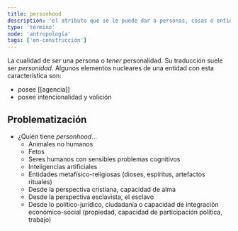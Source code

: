 ```yaml
---
title: personhood
description: 'el atributo que se le puede dar a personas, cosas o entidades de *ser una persona*'
type: 'término'
node: 'antropología'
tags: ['en-construcción']
---
```


La cualidad de *ser* una persona o *tener* personalidad. Su traducción suele ser *personidad*. Algunos elementos nucleares de una entidad con esta característica son:

- posee [[agencia]]
- posee intencionalidad y volición

## Problematización

- ¿Quién tiene *personhood*...
	- Animales no humanos
	- Fetos
	- Seres humanos con sensibles problemas cognitivos
	- Inteligencias artificiales
	- Entidades metafísico-religiosas (dioses, espíritus, artefactos rituales)
	- Desde la perspectiva cristiana, capacidad de alma
	- Desde la perspectiva esclavista, el esclavo
	- Desde lo político-jurídico, ciudadanía o capacidad de integración económico-social (propiedad, capacidad de participación política, trabajo)

